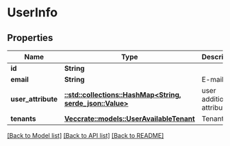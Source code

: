 # UserInfo

## Properties

Name | Type | Description | Notes
------------ | ------------- | ------------- | -------------
**id** | **String** |  | 
**email** | **String** | E-mail | 
**user_attribute** | [**::std::collections::HashMap<String, serde_json::Value>**](serde_json::Value.md) | user additional attributes | 
**tenants** | [**Vec<crate::models::UserAvailableTenant>**](UserAvailableTenant.md) | Tenant Info | 

[[Back to Model list]](../README.md#documentation-for-models) [[Back to API list]](../README.md#documentation-for-api-endpoints) [[Back to README]](../README.md)


